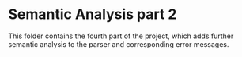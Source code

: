 # Semantic Analysis part 2
This folder contains the fourth part of the project, which adds further semantic analysis to the parser and corresponding error messages.
